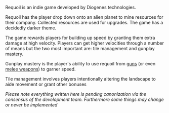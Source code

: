 Requoil is an indie game developed by Diogenes technologies. 

Requoil has the player drop down onto an alien planet to mine resources for their company. Collected resources are used for upgrades. The game has a decidedly darker theme.

The game rewards players for building up speed by granting them extra damage at high velocity. Players can get higher velocities through a number of means but the two most important are: tile management and gunplay mastery.

Gunplay mastery is the player's ability to use requoil from [guns](obsidian://open?vault=Requoil&file=Guns) (or even [melee weapons](obsidian://open?vault=Requoil&file=Melee%20weapons)) to garner speed.

Tile management involves players intentionally altering the landscape to aide movement or grant other bonuses

*Please note everything written here is pending canonization via the consensus of the development team. Furthermore some things may change or never be implemented*
